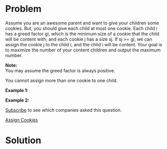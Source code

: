 
# Problem

Assume you are an awesome parent and want to give your children some cookies.
But, you should give each child at most one cookie. Each child i has a greed
factor gi, which is the minimum size of a cookie that the child will be
content with; and each cookie j has a size sj. If sj >= gi, we can assign the
cookie j to the child i, and the child i will be content. Your goal is to
maximize the number of your content children and output the maximum number.

**Note:**  
You may assume the greed factor is always positive.

You cannot assign more than one cookie to one child.

**Example 1:**  

**Example 2:**  

[Subscribe](/subscribe/) to see which companies asked this question.



[Assign Cookies](https://leetcode.com/problems/assign-cookies)

# Solution



